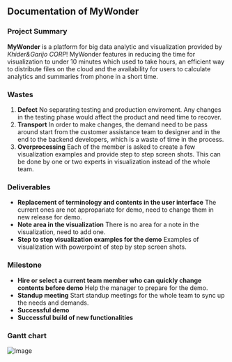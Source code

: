 ## Documentation of MyWonder

### Project Summary

**MyWonder** is a platform for big data analytic and visualization provided by _Khider&Garijo CORP_!
MyWonder features in reducing the time for visualization to under 10 minutes which used to take hours, an efficient way to distribute files on the cloud and the availability for users to calculate analytics and summaries from phone in a short time.

### Wastes
1. **Defect** No separating testing and production enviroment. Any changes in the testing phase would affect the product and need time to recover.
2. **Transport** In order to make changes, the demand need to be pass around start from the customer assistance team to designer and in the end to the backend developers, which is a waste of time in the process.
3. **Overprocessing** Each of the member is asked to create a few visualization examples and provide step to step screen shots. This can be done by one or two experts in visualization instead of the whole team.

### Deliverables
- **Replacement of terminology and contents in the user interface** The current ones are not appropariate for demo, need to change them in new release for demo.
- **Note area in the visualization** There is no area for a note in the visualization, need to add one.
- **Step to step visualization examples for the demo** Examples of visualization with powerpoint of step by step screen shots.

### Milestone
- **Hire or select a current team member who can quickly change contents before demo** Help the manager to prepare for the demo.
- **Standup meeting** Start standup meetings for the whole team to sync up the needs and demands.
- **Successful demo** 
- **Successful build of new functionalities** 


### Gantt chart
![Image](src)
